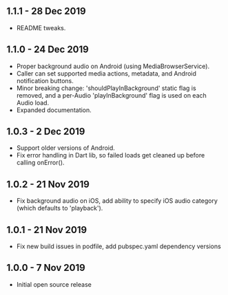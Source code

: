 ## 1.1.1 - 28 Dec 2019
  * README tweaks.

## 1.1.0 - 24 Dec 2019
  * Proper background audio on Android (using MediaBrowserService).
  * Caller can set supported media actions, metadata, and Android notification buttons.
  * Minor breaking change: 'shouldPlayInBackground' static flag is removed, and a per-Audio 'playInBackground' flag is
    used on each Audio load.
  * Expanded documentation.

## 1.0.3 - 2 Dec 2019

  * Support older versions of Android.
  * Fix error handling in Dart lib, so failed loads get cleaned up before calling onError().

## 1.0.2 - 21 Nov 2019

  * Fix background audio on iOS, add ability to specify iOS audio category (which defaults to 'playback').

## 1.0.1 - 21 Nov 2019

  * Fix new build issues in podfile, add pubspec.yaml dependency versions

## 1.0.0 - 7 Nov 2019

  * Initial open source release

